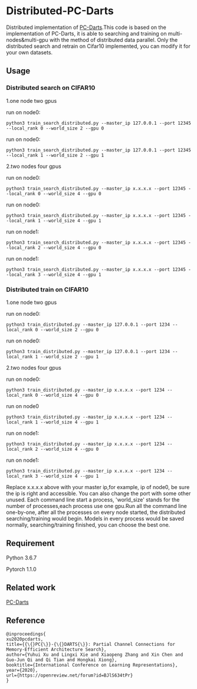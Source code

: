# Distributed-PC-Darts
Distributed implementation of [PC-Darts](https://github.com/yuhuixu1993/PC-DARTS).This code is based on the implementation of PC-Darts, it is able to searching and training on multi-nodes&amp;multi-gpu with the method of distributed data parallel. Only the distributed search and retrain on Cifar10 implemented, you can modify it for your own datasets.

## Usage
### Distributed search on CIFAR10

1.one node two gpus

run on node0:

    python3 train_search_distributed.py --master_ip 127.0.0.1 --port 12345 --local_rank 0 --world_size 2 --gpu 0

run on node0:

    python3 train_search_distributed.py --master_ip 127.0.0.1 --port 12345 --local_rank 1 --world_size 2 --gpu 1

2.two nodes four gpus

run on node0:

    python3 train_search_distributed.py --master_ip x.x.x.x --port 12345 --local_rank 0 --world_size 4 --gpu 0

run on node0:

    python3 train_search_distributed.py --master_ip x.x.x.x --port 12345 --local_rank 1 --world_size 4 --gpu 1

run on node1:

    python3 train_search_distributed.py --master_ip x.x.x.x --port 12345 --local_rank 2 --world_size 4 --gpu 0

run on node1:

    python3 train_search_distributed.py --master_ip x.x.x.x --port 12345 --local_rank 3 --world_size 4 --gpu 1

### Distributed train on CIFAR10

1.one node two gpus

run on node0:

    python3 train_distributed.py --master_ip 127.0.0.1 --port 1234 --local_rank 0 --world_size 2 --gpu 0

run on node0:

    python3 train_distributed.py --master_ip 127.0.0.1 --port 1234 --local_rank 1 --world_size 2 --gpu 1

2.two nodes four gpus

run on node0:

    python3 train_distributed.py --master_ip x.x.x.x --port 1234 --local_rank 0 --world_size 4 --gpu 0

run on node0

    python3 train_distributed.py --master_ip x.x.x.x --port 1234 --local_rank 1 --world_size 4 --gpu 1

run on node1:

    python3 train_distributed.py --master_ip x.x.x.x --port 1234 --local_rank 2 --world_size 4 --gpu 0

run on node1:
       
    python3 train_distributed.py --master_ip x.x.x.x --port 1234 --local_rank 3 --world_size 4 --gpu 1

Replace x.x.x.x above with your master ip,for example, ip of node0, be sure the ip is right and accessible. You can also change the port with some other unused. Each command line start a process, 'world_size' stands for the number of processes,each process use one gpu.Run all the command line one-by-one, after all the processes on every node started, the distributed searching/training would begin. Models in every process would be saved normally, searching/training finished, you can choose the best one.

## Requirement

Python 3.6.7

Pytorch 1.1.0

## Related work

[PC-Darts](https://github.com/yuhuixu1993/PC-DARTS)

## Reference

    @inproceedings{
    xu2020pcdarts,
    title={{\{}PC{\}}-{\{}DARTS{\}}: Partial Channel Connections for Memory-Efficient Architecture Search},
    author={Yuhui Xu and Lingxi Xie and Xiaopeng Zhang and Xin Chen and Guo-Jun Qi and Qi Tian and Hongkai Xiong},
    booktitle={International Conference on Learning Representations},
    year={2020},
    url={https://openreview.net/forum?id=BJlS634tPr}
    }
